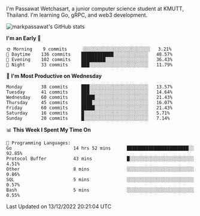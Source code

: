 
I'm Passawat Wetchasart, a junior computer science student at KMUTT, Thailand. I'm learning Go, gRPC, and web3 development.


![markpassawat's GitHub stats](https://github-readme-stats.vercel.app/api?username=markpassawat&show_icons=true&theme=radical)

<!--START_SECTION:waka-->
**I'm an Early 🐤** 

```text
🌞 Morning    9 commits      ░░░░░░░░░░░░░░░░░░░░░░░░░   3.21% 
🌆 Daytime    136 commits    ████████████░░░░░░░░░░░░░   48.57% 
🌃 Evening    102 commits    █████████░░░░░░░░░░░░░░░░   36.43% 
🌙 Night      33 commits     ███░░░░░░░░░░░░░░░░░░░░░░   11.79%

```
📅 **I'm Most Productive on Wednesday** 

```text
Monday       38 commits     ███░░░░░░░░░░░░░░░░░░░░░░   13.57% 
Tuesday      41 commits     ███░░░░░░░░░░░░░░░░░░░░░░   14.64% 
Wednesday    60 commits     █████░░░░░░░░░░░░░░░░░░░░   21.43% 
Thursday     45 commits     ████░░░░░░░░░░░░░░░░░░░░░   16.07% 
Friday       60 commits     █████░░░░░░░░░░░░░░░░░░░░   21.43% 
Saturday     16 commits     █░░░░░░░░░░░░░░░░░░░░░░░░   5.71% 
Sunday       20 commits     █░░░░░░░░░░░░░░░░░░░░░░░░   7.14%

```


📊 **This Week I Spent My Time On** 

```text
💬 Programming Languages: 
Go                       14 hrs 52 mins      ███████████████████████░░   92.85% 
Protocol Buffer          43 mins             █░░░░░░░░░░░░░░░░░░░░░░░░   4.51% 
Other                    8 mins              ░░░░░░░░░░░░░░░░░░░░░░░░░   0.86% 
SQL                      5 mins              ░░░░░░░░░░░░░░░░░░░░░░░░░   0.57% 
Bash                     5 mins              ░░░░░░░░░░░░░░░░░░░░░░░░░   0.55%

```


 Last Updated on 13/12/2022 20:21:04 UTC
<!--END_SECTION:waka-->

<!--
**markpassawat/markpassawat** is a ✨ _special_ ✨ repository because its `README.md` (this file) appears on your GitHub profile.

Here are some ideas to get you started:

- 🔭 I’m currently working on ...
- 🌱 I’m currently learning ...
- 👯 I’m looking to collaborate on ...
- 🤔 I’m looking for help with ...
- 💬 Ask me about ...
- 📫 How to reach me: ...
- 😄 Pronouns: He/Him
- ⚡ Fun fact: ...
-->

